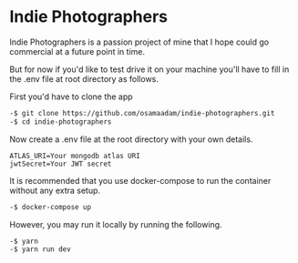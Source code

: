 # Indie Photographers

Indie Photographers is a passion project of mine that I hope could go commercial at a future point in time.

But for now if you'd like to test drive it on your machine you'll have to fill in the .env file at root directory as follows.

First you'd have to clone the app

```sh
-$ git clone https://github.com/osamaadam/indie-photographers.git
-$ cd indie-photographers
```

Now create a .env file at the root directory with your own details.

```env
ATLAS_URI=Your mongodb atlas URI
jwtSecret=Your JWT secret
```

It is recommended that you use docker-compose to run the container without any extra setup.

```sh
-$ docker-compose up
```

However, you may run it locally by running the following.

```sh
-$ yarn
-$ yarn run dev
```
